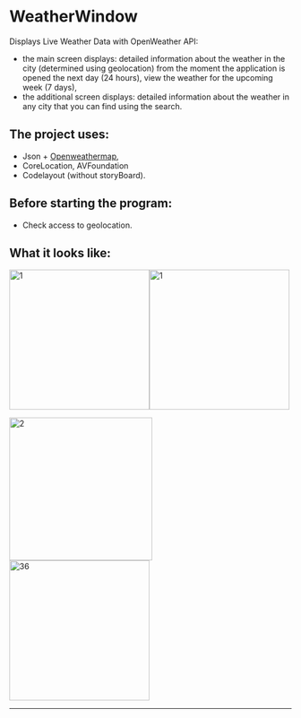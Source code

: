# WeatherWindow

Displays Live Weather Data with OpenWeather API:

 + the main screen displays: detailed information about the weather in the city (determined using geolocation) from the moment the application is opened the next day (24 hours),
 view the weather for the upcoming week (7 days),
+ the additional screen displays: detailed information about the weather in any city that you can find using the search.


## The project uses:
+ Json + [Openweathermap](api.openweathermap.org),
+ CoreLocation, AVFoundation
+ Codelayout (without storyBoard).

## Before starting the program: 
* Сheck access to geolocation.

## What it looks like:

<img width="250" alt="1" src="https://user-images.githubusercontent.com/95176430/206469339-149568e8-fa30-4607-9a38-8fc83e54b27f.png"><img width="250" alt="1" src="https://user-images.githubusercontent.com/95176430/206509350-1629129f-6bac-48e2-a09e-50e14b2100c9.png">

<img width="255" alt="2" src="https://user-images.githubusercontent.com/95176430/206510717-151c7127-cd84-4bac-b2b6-04dca47a9142.png"><img width="250" alt="36" src="https://user-images.githubusercontent.com/95176430/206510050-592b0d1b-dbdd-4fe5-ae36-7e76e9da1a20.png">
***
